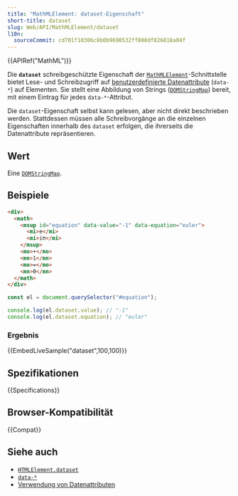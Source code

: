 ```yaml
---
title: "MathMLElement: dataset-Eigenschaft"
short-title: dataset
slug: Web/API/MathMLElement/dataset
l10n:
  sourceCommit: cd701f10306c8b0b9690532ff808df826818a04f
---
```


{{APIRef("MathML")}}

Die **`dataset`** schreibgeschützte Eigenschaft der [`MathMLElement`](/de/docs/Web/API/MathMLElement)-Schnittstelle bietet Lese- und Schreibzugriff auf [benutzerdefinierte Datenattribute](/de/docs/Web/MathML/Reference/Global_attributes/data-*) (`data-*`) auf Elementen. Sie stellt eine Abbildung von Strings ([`DOMStringMap`](/de/docs/Web/API/DOMStringMap)) bereit, mit einem Eintrag für jedes `data-*`-Attribut.

Die `dataset`-Eigenschaft selbst kann gelesen, aber nicht direkt beschrieben werden. Stattdessen müssen alle Schreibvorgänge an die einzelnen Eigenschaften innerhalb des `dataset` erfolgen, die ihrerseits die Datenattribute repräsentieren.

## Wert

Eine [`DOMStringMap`](/de/docs/Web/API/DOMStringMap).

## Beispiele

```html
<div>
  <math>
    <msup id="equation" data-value="-1" data-equation="euler">
      <mi>e</mi>
      <mi>iπ</mi>
    </msup>
    <mo>+</mo>
    <mn>1</mn>
    <mo>=</mo>
    <mn>0</mn>
  </math>
</div>
```

```js
const el = document.querySelector("#equation");

console.log(el.dataset.value); // "-1"
console.log(el.dataset.equation); // "euler"
```

### Ergebnis

{{EmbedLiveSample("dataset",100,100)}}

## Spezifikationen

{{Specifications}}

## Browser-Kompatibilität

{{Compat}}

## Siehe auch

- [`HTMLElement.dataset`](/de/docs/Web/API/HTMLElement/dataset)
- [`data-*`](/de/docs/Web/MathML/Reference/Global_attributes/data-*)
- [Verwendung von Datenattributen](/de/docs/Web/HTML/How_to/Use_data_attributes)
